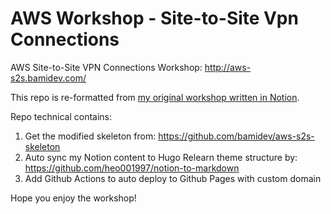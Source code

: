 # AWS Workshop - Site-to-Site Vpn Connections

AWS Site-to-Site VPN Connections Workshop: http://aws-s2s.bamidev.com/

This repo is re-formatted from [my original workshop written in Notion](https://mybamidev.notion.site/Workshop-Site-to-Site-VPN-AWS-to-Datacenter-71a230664cf04e3cae7c1cecd2e6c465?pvs=74).

Repo technical contains:
1. Get the modified skeleton from: https://github.com/bamidev/aws-s2s-skeleton
2. Auto sync my Notion content to Hugo Relearn theme structure by: https://github.com/heo001997/notion-to-markdown
3. Add Github Actions to auto deploy to Github Pages with custom domain

Hope you enjoy the workshop!
